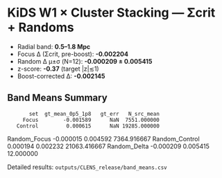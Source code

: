 # KiDS W1 × Cluster Stacking — Σcrit + Randoms

- Radial band: **0.5–1.8 Mpc**
- Focus Δ (Σcrit, pre-boost): **-0.002204**
- Random Δ μ±σ (N=12): **-0.000209 ± 0.005415**
- z-score: **-0.37** (target |z|≲1)
- Boost-corrected Δ: **-0.002145**

## Band Means Summary

           set  gt_mean_0p5_1p8   gt_err   N_src_mean
         Focus        -0.001589      NaN  7551.000000
       Control         0.000615      NaN 19285.000000
  Random_Focus        -0.000015 0.004592  7364.916667
Random_Control         0.000194 0.002232 21063.416667
  Random_Delta        -0.000209 0.005415    12.000000

Detailed results: `outputs/CLENS_release/band_means.csv`
